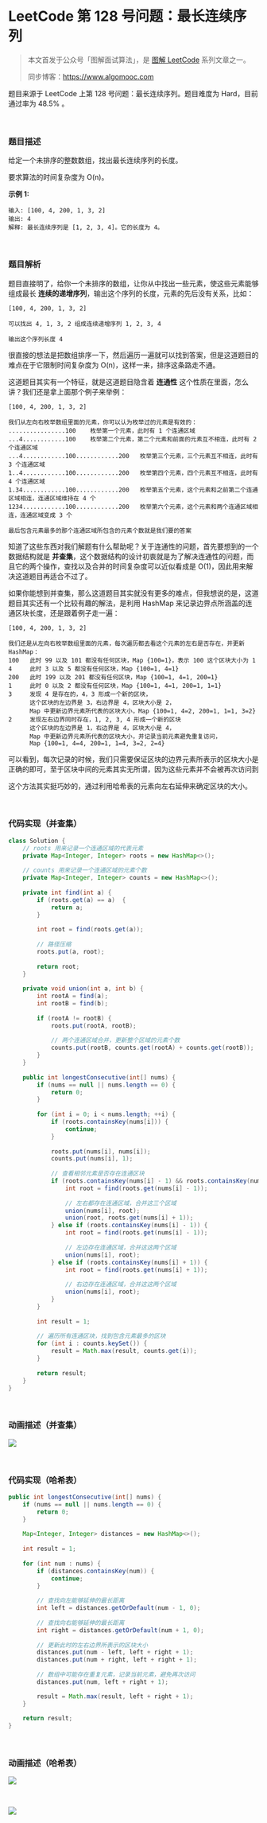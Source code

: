 # LeetCode 第 128 号问题：最长连续序列

> 本文首发于公众号「图解面试算法」，是 [图解 LeetCode](<https://github.com/MisterBooo/LeetCodeAnimation>) 系列文章之一。
>
> 同步博客：https://www.algomooc.com

题目来源于 LeetCode 上第 128 号问题：最长连续序列。题目难度为 Hard，目前通过率为 48.5% 。


<br>


### 题目描述

给定一个未排序的整数数组，找出最长连续序列的长度。

要求算法的时间复杂度为 O(n)。

**示例 1:**

```
输入: [100, 4, 200, 1, 3, 2]
输出: 4
解释: 最长连续序列是 [1, 2, 3, 4]。它的长度为 4。
```

<br>

### 题目解析

题目直接明了，给你一个未排序的数组，让你从中找出一些元素，使这些元素能够组成最长 **连续的递增序列**，输出这个序列的长度，元素的先后没有关系，比如：

```
[100, 4, 200, 1, 3, 2]

可以找出 4, 1, 3, 2 组成连续递增序列 1, 2, 3, 4

输出这个序列长度 4
```
很直接的想法是把数组排序一下，然后遍历一遍就可以找到答案，但是这道题目的难点在于它限制时间复杂度为 O(n)，这样一来，排序这条路走不通。

这道题目其实有一个特征，就是这道题目隐含着 **连通性** 这个性质在里面，怎么讲？我们还是拿上面那个例子来举例：

```
[100, 4, 200, 1, 3, 2]

我们从左向右枚举数组里面的元素，你可以认为枚举过的元素是有效的：
................100    枚举第一个元素，此时有 1 个连通区域
...4............100    枚举第二个元素，第二个元素和前面的元素互不相连，此时有 2 个连通区域
...4............100............200   枚举第三个元素，三个元素互不相连，此时有 3 个连通区域
1..4............100............200   枚举第四个元素，四个元素互不相连，此时有 4 个连通区域
1.34............100............200   枚举第五个元素，这个元素和之前第二个连通区域相连，连通区域维持在 4 个
1234............100............200   枚举第六个元素，这个元素和两个连通区域相连，连通区域变成 3 个

最后包含元素最多的那个连通区域所包含的元素个数就是我们要的答案
```

知道了这些东西对我们解题有什么帮助呢？关于连通性的问题，首先要想到的一个数据结构就是 **并查集**，这个数据结构的设计初衷就是为了解决连通性的问题，而且它的两个操作，查找以及合并的时间复杂度可以近似看成是 O(1)，因此用来解决这道题目再适合不过了。

如果你能想到并查集，那么这道题目其实就没有更多的难点，但我想说的是，这道题目其实还有一个比较有趣的解法，是利用 HashMap 来记录边界点所涵盖的连通区块长度，还是跟着例子走一遍：

```
[100, 4, 200, 1, 3, 2]

我们还是从左向右枚举数组里面的元素，每次遍历都去看这个元素的左右是否存在，并更新 HashMap：
100   此时 99 以及 101 都没有任何区块，Map {100=1}，表示 100 这个区块大小为 1
4     此时 3 以及 5 都没有任何区块，Map {100=1, 4=1}
200   此时 199 以及 201 都没有任何区块，Map {100=1, 4=1, 200=1}
1     此时 0 以及 2 都没有任何区块，Map {100=1, 4=1, 200=1, 1=1}
3     发现 4 是存在的，4，3 形成一个新的区块，
      这个区块的左边界是 3，右边界是 4，区块大小是 2，
      Map 中更新边界元素所代表的区块大小，Map {100=1, 4=2, 200=1, 1=1, 3=2}
2     发现左右边界同时存在，1, 2, 3, 4 形成一个新的区块
      这个区块的左边界是 1，右边界是 4，区块大小是 4，
      Map 中更新边界元素所代表的区块大小，并记录当前元素避免重复访问，
      Map {100=1, 4=4, 200=1, 1=4, 3=2, 2=4}
```

可以看到，每次记录的时候，我们只需要保证区块的边界元素所表示的区块大小是正确的即可，至于区块中间的元素其实无所谓，因为这些元素并不会被再次访问到

这个方法其实挺巧妙的，通过利用哈希表的元素向左右延伸来确定区块的大小。

<br>

### 代码实现（并查集）

```java
class Solution {
    // roots 用来记录一个连通区域的代表元素
    private Map<Integer, Integer> roots = new HashMap<>();
    
    // counts 用来记录一个连通区域的元素个数
    private Map<Integer, Integer> counts = new HashMap<>();
    
    private int find(int a) {
        if (roots.get(a) == a)  {
            return a;
        }
        
        int root = find(roots.get(a));
        
        // 路径压缩
        roots.put(a, root);
        
        return root;
    }
    
    private void union(int a, int b) {
        int rootA = find(a);
        int rootB = find(b);
        
        if (rootA != rootB) {
            roots.put(rootA, rootB);
            
            // 两个连通区域合并，更新整个区域的元素个数
            counts.put(rootB, counts.get(rootA) + counts.get(rootB));
        }
    }
    
    public int longestConsecutive(int[] nums) {
        if (nums == null || nums.length == 0) {
            return 0;
        }
        
        for (int i = 0; i < nums.length; ++i) {
            if (roots.containsKey(nums[i])) {
                continue;
            }
            
            roots.put(nums[i], nums[i]);
            counts.put(nums[i], 1);
            
            // 查看相邻元素是否存在连通区块
            if (roots.containsKey(nums[i] - 1) && roots.containsKey(nums[i] + 1)) {
                int root = find(roots.get(nums[i] - 1));
                
                // 左右都存在连通区域，合并这三个区域
                union(nums[i], root);
                union(root, roots.get(nums[i] + 1));
            } else if (roots.containsKey(nums[i] - 1)) {
                int root = find(roots.get(nums[i] - 1));
                
                // 左边存在连通区域，合并这这两个区域
                union(nums[i], root);
            } else if (roots.containsKey(nums[i] + 1)) {
                int root = find(roots.get(nums[i] + 1));
                
                // 右边存在连通区域，合并这这两个区域
                union(nums[i], root);
            }
        }
        
        int result = 1;
        
        // 遍历所有连通区块，找到包含元素最多的区块
        for (int i : counts.keySet()) {
            result = Math.max(result, counts.get(i));
        }
        
        return result;
    }
}
```

<br>

### 动画描述（并查集）

![](../Animation/128-1.gif)

<br>

### 代码实现（哈希表）

```java
public int longestConsecutive(int[] nums) {
    if (nums == null || nums.length == 0) {
        return 0;
    }
    
    Map<Integer, Integer> distances = new HashMap<>();
    
    int result = 1;
    
    for (int num : nums) {
        if (distances.containsKey(num)) {
            continue;
        }
        
        // 查找向左能够延伸的最长距离
        int left = distances.getOrDefault(num - 1, 0);
        
        // 查找向右能够延伸的最长距离
        int right = distances.getOrDefault(num + 1, 0);
        
        // 更新此时的左右边界所表示的区块大小
        distances.put(num - left, left + right + 1);
        distances.put(num + right, left + right + 1);
        
        // 数组中可能存在重复元素，记录当前元素，避免再次访问
        distances.put(num, left + right + 1);

        result = Math.max(result, left + right + 1);
    }
    
    return result;
}
```

<br>

### 动画描述（哈希表）

![](../Animation/128-2.gif)

<br>

![](../../Pictures/qrcode.jpg)